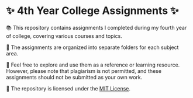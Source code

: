# ✨ 4th Year College Assignments ✨

📚 This repository contains assignments I completed during my fourth year of college, covering various courses and topics. 

📁 The assignments are organized into separate folders for each subject area.

👀 Feel free to explore and use them as a reference or learning resource. However, please note that plagiarism is not permitted, and these assignments should not be submitted as your own work.

📄 The repository is licensed under the [MIT License](LICENSE).
